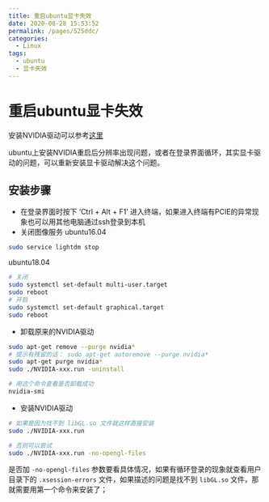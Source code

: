 ```yaml
---
title: 重启ubuntu显卡失效
date: 2020-08-28 15:53:52
permalink: /pages/525ddc/
categories: 
  - Linux
tags: 
  - ubuntu
  - 显卡失效
---
```

<script>
(function(){
    var bp = document.createElement('script');
    var curProtocol = window.location.protocol.split(':')[0];
    if (curProtocol === 'https'){
   bp.src = 'https://zz.bdstatic.com/linksubmit/push.js';
  }
  else{
  bp.src = 'http://push.zhanzhang.baidu.com/push.js';
  }
    var s = document.getElementsByTagName("script")[0];
    s.parentNode.insertBefore(bp, s);
})();
</script>


# 重启ubuntu显卡失效


安装NVIDIA驱动可以参考[这里](https://www.cnblogs.com/luofeel/p/8654964.html)

ubuntu上安装NVIDIA重启后分辨率出现问题，或者在登录界面循环，其实显卡驱动的问题，可以重新安装显卡驱动解决这个问题。
## 安装步骤
- 在登录界面时按下 ‘Ctrl + Alt + F1’ 进入终端，如果进入终端有PCIE的异常现象也可以用其他电脑通过ssh登录到本机
- 关闭图像服务
ubuntu16.04
```bash
sudo service lightdm stop
```
ubuntu18.04
```bash
# 关闭
sudo systemctl set-default multi-user.target
sudo reboot
# 开启
sudo systemctl set-default graphical.target
sudo reboot
```
- 卸载原来的NVIDIA驱动
```bash
sudo apt-get remove --purge nvidia*
# 提示有残留的话： sudo apt-get autoremove --purge nvidia*
sudo apt-get purge nvidia*
sudo ./NVIDIA-xxx.run -uninstall

# 用这个命令查看是否卸载成功
nvidia-smi
```
- 安装NVIDIA驱动
```bash
# 如果是因为找不到 libGL.so 文件就这样直接安装
sudo ./NVIDIA-xxx.run 

# 否则可以尝试
sudo ./NVIDIA-xxx.run -no-opengl-files
```
是否加 `-no-opengl-files` 参数要看具体情况，如果有循环登录的现象就查看用户目录下的 `.xsession-errors` 文件，如果描述的问题是找不到 `libGL.so` 文件，那就需要用第一个命令来安装了；
